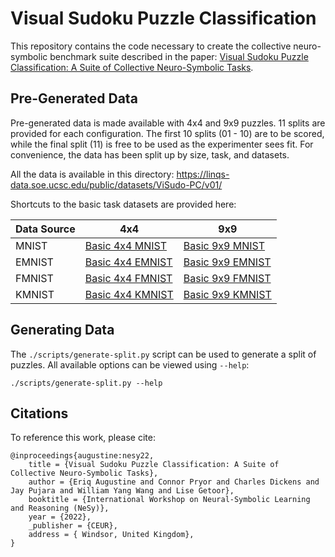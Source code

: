 # Visual Sudoku Puzzle Classification

This repository contains the code necessary to create the collective neuro-symbolic benchmark suite described in the paper:
[Visual Sudoku Puzzle Classification: A Suite of Collective Neuro-Symbolic Tasks](https://linqs.org/publications/#id:augustine-nesy22).

## Pre-Generated Data

Pre-generated data is made available with 4x4 and 9x9 puzzles.
11 splits are provided for each configuration.
The first 10 splits (01 - 10) are to be scored, while the final split (11) is free to be used as the experimenter sees fit.
For convenience, the data has been split up by size, task, and datasets.

All the data is available in this directory:
https://linqs-data.soe.ucsc.edu/public/datasets/ViSudo-PC/v01/

Shortcuts to the basic task datasets are provided here:

| Data Source | 4x4 | 9x9 |
|-------------|-----|-----|
| MNIST       | [Basic 4x4 MNIST](https://linqs-data.soe.ucsc.edu/public/datasets/ViSudo-PC/v01/ViSudo-PC_dimension::4_datasets::mnist_strategy::simple.zip) | [Basic 9x9 MNIST](https://linqs-data.soe.ucsc.edu/public/datasets/ViSudo-PC/v01/ViSudo-PC_dimension::9_datasets::mnist_strategy::simple.zip) |
| EMNIST      | [Basic 4x4 EMNIST](https://linqs-data.soe.ucsc.edu/public/datasets/ViSudo-PC/v01/ViSudo-PC_dimension::4_datasets::emnist_strategy::simple.zip) | [Basic 9x9 EMNIST](https://linqs-data.soe.ucsc.edu/public/datasets/ViSudo-PC/v01/ViSudo-PC_dimension::9_datasets::emnist_strategy::simple.zip) |
| FMNIST      | [Basic 4x4 FMNIST](https://linqs-data.soe.ucsc.edu/public/datasets/ViSudo-PC/v01/ViSudo-PC_dimension::4_datasets::fmnist_strategy::simple.zip) | [Basic 9x9 FMNIST](https://linqs-data.soe.ucsc.edu/public/datasets/ViSudo-PC/v01/ViSudo-PC_dimension::9_datasets::fmnist_strategy::simple.zip) |
| KMNIST      | [Basic 4x4 KMNIST](https://linqs-data.soe.ucsc.edu/public/datasets/ViSudo-PC/v01/ViSudo-PC_dimension::4_datasets::kmnist_strategy::simple.zip) | [Basic 9x9 KMNIST](https://linqs-data.soe.ucsc.edu/public/datasets/ViSudo-PC/v01/ViSudo-PC_dimension::9_datasets::kmnist_strategy::simple.zip) |

## Generating Data

The `./scripts/generate-split.py` script can be used to generate a split of puzzles.
All available options can be viewed using `--help`:
```
./scripts/generate-split.py --help
```

## Citations

To reference this work, please cite:
```
@inproceedings{augustine:nesy22,
    title = {Visual Sudoku Puzzle Classification: A Suite of Collective Neuro-Symbolic Tasks},
    author = {Eriq Augustine and Connor Pryor and Charles Dickens and Jay Pujara and William Yang Wang and Lise Getoor},
    booktitle = {International Workshop on Neural-Symbolic Learning and Reasoning (NeSy)},
    year = {2022},
    _publisher = {CEUR},
    address = { Windsor, United Kingdom},
}
```
